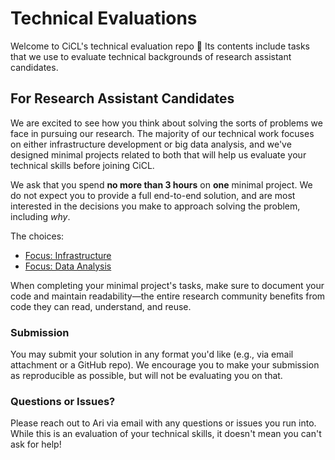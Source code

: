 # Technical Evaluations

Welcome to CiCL's technical evaluation repo 👋 Its contents include tasks that we use to evaluate technical backgrounds of research assistant candidates.

## For Research Assistant Candidates

We are excited to see how you think about solving the sorts of problems we face in pursuing our research. The majority of our technical work focuses on either infrastructure development or big data analysis, and we've designed minimal projects related to both that will help us evaluate your technical skills before joining CiCL.

We ask that you spend **no more than 3 hours** on **one** minimal project. We do not expect you to provide a full end-to-end solution, and are most interested in the decisions you make to approach solving the problem, including _why_.

The choices:

- [Focus: Infrastructure](choices/infrastructure.md)
- [Focus: Data Analysis](choices/data-analysis.md)

When completing your minimal project's tasks, make sure to document your code and maintain readability&mdash;the entire research community benefits from code they can read, understand, and reuse.

### Submission

You may submit your solution in any format you'd like (e.g., via email attachment or a GitHub repo). We encourage you to make your submission as reproducible as possible, but will not be evaluating you on that.

### Questions or Issues?

Please reach out to Ari via email with any questions or issues you run into. While this is an evaluation of your technical skills, it doesn't mean you can't ask for help!

